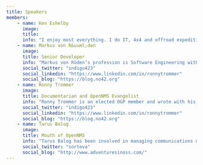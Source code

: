 ```yaml
---
title: Speakers
members:
    - name: Ken Eshelby
      image:
      title:
      info: "I enjoy most everything. I do IT, 4x4 and offroad expeditions, photography, food and nutrition, history of cultures and travel... nothing is out of bounds."
    - name: Markus von R&uuml;den
      image:
      title: Senior Developer
      info: "Markus von Rüden’s profession is Software Engineering with experience over 7 years in enterprise application development. He is giving a talk about scripting your own Topology provider using GraphML as graph markup language."
      social_twitter: "indigo423"
      social_linkedin: "https://www.linkedin.com/in/ronnytrommer"
      social_blog: "https://blog.no42.org"
    - name: Ronny Trommer
      image:
      title: Documentarian and OpenNMS Evangelist
      info: "Ronny Trommer is an elected OGP member and wrote with his two friends Alexander Finger and Klaus Thielking-Riechert the German book about OpenNMS. He mentored in Google Summer of Code 2011, 2012 and 2013 for the OpenNMS project."
      social_twitter: "indigo423"
      social_linkedin: "https://www.linkedin.com/in/ronnytrommer"
      social_blog: "https://blog.no42.org"
    - name: Tarus Balog
      image:
      title: Mouth of OpenNMS
      info: "Tarus Balog has been involved in managing communications networks professionally since 1988, and unprofessionally since 1978 when he got his first computer a TRS-80 from Radio Shack. Having worked as a network management consultant for many years, he was constantly frustrated in the lack of flexibility involved in commercial solutions such as OpenView and Tivoli, as well as shocked by their high prices. Looking for a better solution, he turned to open source and joined the OpenNMS project in 2001 and became the principal administrator of the project in 2002. Since then he has managed not only to make a living working with free software, but the OpenNMS Group, the services company behind the project, has thrived, and currently has over 150 customers in 25 countries."
      social_twitter: "sortova"
      social_blog: "http://www.adventuresinoss.com/"
---
```

